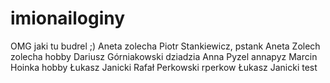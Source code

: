 ﻿# imionailoginy
OMG jaki tu budrel ;)
Aneta zolecha
Piotr Stankiewicz, pstank
Aneta Zolech zolecha hobby
Dariusz Górniakowski dziadzia
Anna Pyzel annapyz
Marcin Hoinka  hobby
Łukasz Janicki
Rafał Perkowski rperkow
Łukasz Janicki
test


